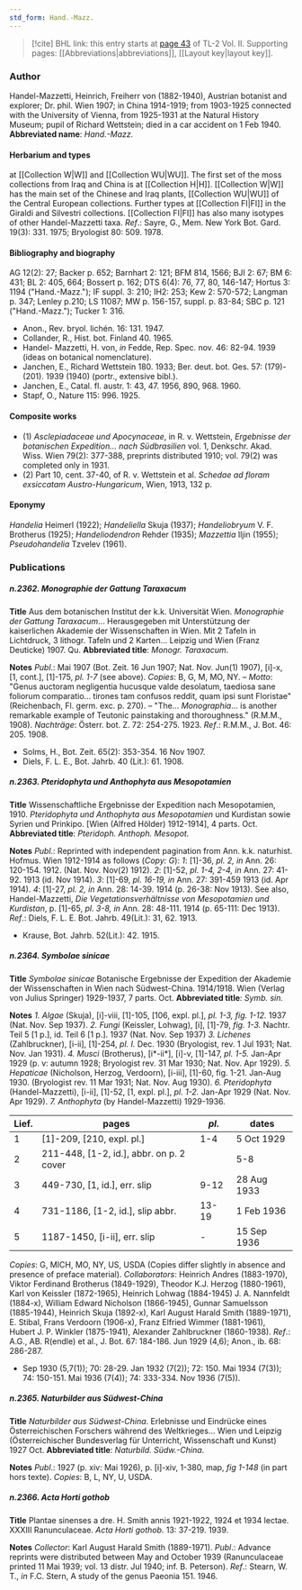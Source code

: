 ```yaml
---
std_form: Hand.-Mazz.
---
```


> [!cite] BHL link: this entry starts at [page 43](https://www.biodiversitylibrary.org/page/33068285) of TL-2 Vol. II.
> Supporting pages: [[Abbreviations|abbreviations]], [[Layout key|layout key]].

### Author

Handel-Mazzetti, Heinrich, Freiherr von (1882-1940), Austrian botanist and explorer; Dr. phil. Wien 1907; in China 1914-1919; from 1903-1925 connected with the University of Vienna, from 1925-1931 at the Natural History Museum; pupil of Richard Wettstein; died in a car accident on 1 Feb 1940. 
**Abbreviated name**: *Hand.-Mazz.*

#### Herbarium and types

at [[Collection W|W]] and [[Collection WU|WU]]. The first set of the moss collections from Iraq and China is at [[Collection H|H]]. [[Collection W|W]] has the main set of the Chinese and Iraq plants, [[Collection WU|WU]] of the Central European collections. Further types at [[Collection FI|FI]] in the Giraldi and Silvestri collections. [[Collection FI|FI]] has also many isotypes of other Handel-Mazzetti taxa.
*Ref*.: Sayre, G., Mem. New York Bot. Gard. 19(3): 331. 1975; Bryologist 80: 509. 1978.

#### Bibliography and biography

AG 12(2): 27; Backer p. 652; Barnhart 2: 121; BFM 814, 1566; BJI 2: 67; BM 6: 431; BL 2: 405, 664; Bossert p. 162; DTS 6(4): 76, 77, 80, 146-147; Hortus 3: 1194 ("Hand.-Mazz."); IF suppl. 3: 210; IH2: 253; Kew 2: 570-572; Langman p. 347; Lenley p.210; LS 11087; MW p. 156-157, suppl. p. 83-84; SBC p. 121 ("Hand.-Mazz."); Tucker 1: 316.
- Anon., Rev. bryol. lichén. 16: 131. 1947.
- Collander, R., Hist. bot. Finland 40. 1965.
- Handel- Mazzetti, H. von, *in* Fedde, Rep. Spec. nov. 46: 82-94. 1939 (ideas on botanical nomenclature).
- Janchen, E., Richard Wettstein 180. 1933; Ber. deut. bot. Ges. 57: (179)-(201). 1939 (1940) (portr., extensive bibl.).
- Janchen, E., Catal. fl. austr. 1: 43, 47. 1956, 890, 968. 1960.
- Stapf, O., Nature 115: 996. 1925.

#### Composite works

- (1) *Asclepiadaceae und Apocynaceae*, in R. v. Wettstein, *Ergebnisse der botanischen Expedition... nach Südbrasilien* vol. 1, Denkschr. Akad. Wiss. Wien 79(2): 377-388, preprints distributed 1910; vol. 79(2) was completed only in 1931.
- (2) Part 10, cent. 37-40, of R. v. Wettstein et al. *Schedae ad floram exsiccatam Austro-Hungaricum*, Wien, 1913, 132 p.

#### Eponymy

*Handelia* Heimerl (1922); *Handeliella* Skuja (1937); *Handeliobryum* V. F. Brotherus (1925); *Handeliodendron* Rehder (1935); *Mazzettia* Iljin (1955); *Pseudohandelia* Tzvelev (1961).

### Publications

##### n.2362. Monographie der Gattung Taraxacum

**Title**
Aus dem botanischen Institut der k.k. Universität Wien. *Monographie der Gattung Taraxacum*... Herausgegeben mit Unterstützung der kaiserlichen Akademie der Wissenschaften in Wien. Mit 2 Tafeln in Lichtdruck, 3 lithogr. Tafeln und 2 Karten... Leipzig und Wien (Franz Deuticke) 1907. Qu.
**Abbreviated title**: *Monogr. Taraxacum*.

**Notes**
*Publ*.: Mai 1907 (Bot. Zeit. 16 Jun 1907; Nat. Nov. Jun(1) 1907), \[i\]-x, \[1, cont.\], \[1\]-175, *pl. 1-7* (see above). *Copies*: B, G, M, MO, NY. – *Motto*: "Genus auctoram negligentia hucusque valde desolatum, taediosa sane foliorum comparatio... tirones tam confusos reddit, quam ipsi sunt Floristae" (Reichenbach, Fl. germ. exc. p. 270). – "The...
*Monographia*... is another remarkable example of Teutonic painstaking and thoroughness." (R.M.M., 1908).
*Nachträge*: Österr. bot. Z. 72: 254-275. 1923.
*Ref*.: R.M.M., J. Bot. 46: 205. 1908.
- Solms, H., Bot. Zeit. 65(2): 353-354. 16 Nov 1907.
- Diels, F. L. E., Bot. Jahrb. 40 (Lit.): 61. 1908.

##### n.2363. Pteridophyta und Anthophyta aus Mesopotamien

**Title**
Wissenschaftliche Ergebnisse der Expedition nach Mesopotamien, 1910. *Pteridophyta und Anthophyta aus Mesopotamien* und Kurdistan sowie Syrien und Prinkipo. \[Wien (Alfred Hölder) 1912-1914\], 4 parts. Oct.
**Abbreviated title**: *Pteridoph. Anthoph. Mesopot.*

**Notes**
*Publ*.: Reprinted with independent pagination from Ann. k.k. naturhist. Hofmus. Wien 1912-1914 as follows (*Copy: G*):
*1*: \[1\]-36, *pl. 2, in* Ann. 26: 120-154. 1912. (Nat. Nov. Nov(2) 1912).
*2*: \[1\]-52, *pl. 1-4, 2-4, in* Ann. 27: 41-92. 1913 (id. Nov 1914).
*3*: \[1\]-69, *pl. 16-19, in* Ann. 27: 391-459 1913 (id. Apr 1914).
*4*: \[1\]-27, *pl. 2, in* Ann. 28: 14-39. 1914 (p. 26-38: Nov 1913).
See also, Handel-Mazzetti, *Die Vegetationsverhältnisse von Mesopotamien und Kurdistan*, p. \[1\]-65, *pl. 3-8, in* Ann. 28: 48-111. 1914 (p. 65-111: Dec 1913).
*Ref*.: Diels, F. L. E. Bot. Jahrb. 49(Lit.): 31, 62. 1913.
- Krause, Bot. Jahrb. 52(Lit.): 42. 1915.

##### n.2364. Symbolae sinicae

**Title**
*Symbolae sinicae* Botanische Ergebnisse der Expedition der Akademie der Wissenschaften in Wien nach Südwest-China. 1914/1918. Wien (Verlag von Julius Springer) 1929-1937, 7 parts. Oct.
**Abbreviated title**: *Symb. sin.*

**Notes**
*1. Algae* (Skuja), \[i\]-viii, \[1\]-105, \[106, expl. pl.\], *pl. 1-3, fig. 1-12.* 1937 (Nat. Nov. Sep 1937).
*2. Fungi* (Keissler, Lohwag), \[i\], \[1\]-79, *fig. 1-3.* Nachtr. Teil 5 \[1 p.\], id. Teil 6 \[1 p.\]. 1937 (Nat. Nov. Sep 1937)
*3. Lichenes* (Zahlbruckner), \[i-ii\], \[1\]-254, *pl. I.* Dec. 1930 (Bryologist, rev. 1 Jul 1931; Nat. Nov. Jan 1931).
*4. Musci* (Brotherus), \[i\*-ii\*\], \[i\]-v, \[1\]-147, *pl. 1-5.* Jan-Apr 1929 (p. v: autumn 1928; Bryologist rev. 31 Mar 1930; Nat. Nov. Apr 1929).
*5. Hepaticae* (Nicholson, Herzog, Verdoorn), \[i-iii\], \[1\]-60, fig. 1-21. Jan-Aug 1930. (Bryologist rev. 11 Mar 1931; Nat. Nov. Aug 1930).
*6. Pteridophyta* (Handel-Mazzetti), \[i-ii\], \[1\]-52, \[1, expl. pl.\], *pl. 1-2.* Jan-Apr 1929 (Nat. Nov. Apr 1929).
*7. Anthophyta* (by Handel-Mazzetti) 1929-1936.

|Lief.	|pages	|*pl*.	|dates|
|---	|---	|---	|---	|
|1	|\[1\]-209, \[210, expl. pl.\]	|1-4	|5 Oct 1929|
|2	|211-448, \[1-2, id.\], abbr. on p. 2 cover	|	|5-8	|10 Aug 1931|
|3	|449-730, \[1, id.\], err. slip	|9-12	|28 Aug 1933|
|4	|731-1186, \[1-2, id.\], slip abbr.	|13-19	|1 Feb 1936|
|5	|1187-1450, \[i-ii\], err. slip	|-	|15 Sep 1936|

*Copies*: G, MICH, MO, NY, US, USDA (Copies differ slightly in absence and presence of preface material).
*Collaborators*: Heinrich Andres (1883-1970), Viktor Ferdinand Brotherus (1849-1929), Theodor K.J. Herzog (1880-1961), Karl von Keissler (1872-1965), Heinrich Lohwag (1884-1945) J. A. Nannfeldt (1884-x), William Edward Nicholson (1866-1945), Gunnar Samuelsson (1885-1944), Heinrich Skuja (1892-x), Karl August Harald Smith (1889-1971), E. Stibal, Frans Verdoorn (1906-x), Franz Elfried Wimmer (1881-1961), Hubert J. P. Winkler (1875-1941), Alexander Zahlbruckner (1860-1938).
*Ref*.: A.G., AB. R(endle) et al., J. Bot. 67: 184-186. Jun 1929 (4,6); Anon., ib. 68: 286-287.
- Sep 1930 (5,7(1)); 70: 28-29. Jan 1932 (7(2)); 72: 150. Mai 1934 (7(3)); 74: 150-151. Mai 1936 (7(4)); 74: 333-334. Nov 1936 (7(5)).

##### n.2365. Naturbilder aus Südwest-China

**Title**
*Naturbilder aus Südwest-China*. Erlebnisse und Eindrücke eines Österreichischen Forschers während des Weltkrieges... Wien und Leipzig (Österreichischer Bundesverlag für Unterricht, Wissenschaft und Kunst) 1927 Oct.
**Abbreviated title**: *Naturbild. Südw.-China*.

**Notes**
*Publ*.: 1927 (p. xiv: Mai 1926), p. \[i\]-xiv, 1-380, map, *fig 1-148* (in part hors texte). *Copies*: B, L, NY, U, USDA.

##### n.2366. Acta Horti gothob

**Title**
Plantae sinenses a dre. H. Smith annis 1921-1922, 1924 et 1934 lectae. XXXIII Ranunculaceae. *Acta Horti gothob*. 13: 37-219. 1939.

**Notes**
*Collector*: Karl August Harald Smith (1889-1971).
*Publ*.: Advance reprints were distributed between May and October 1939 (Ranunculaceae printed 11 Mai 1939; vol. 13 distr. Jul 1940; inf. B. Peterson).
*Ref*.: Stearn, W. T., *in* F.C. Stern, A study of the genus Paeonia 151. 1946.

